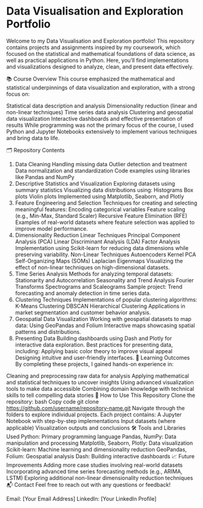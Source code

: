 # Data Visualisation and Exploration Portfolio
Welcome to my Data Visualisation and Exploration portfolio! This repository contains projects and assignments inspired by my coursework, which focused on the statistical and mathematical foundations of data science, as well as practical applications in Python. Here, you’ll find implementations and visualizations designed to analyze, clean, and present data effectively.

📚 Course Overview
This course emphasized the mathematical and statistical underpinnings of data visualization and exploration, with a strong focus on:

Statistical data description and analysis
Dimensionality reduction (linear and non-linear techniques)
Time series data analysis
Clustering and geospatial data visualization
Interactive dashboards and effective presentation of results
While programming was not the primary focus of the course, I used Python and Jupyter Notebooks extensively to implement various techniques and bring data to life.

🗂 Repository Contents
1. Data Cleaning
Handling missing data
Outlier detection and treatment
Data normalization and standardization
Code examples using libraries like Pandas and NumPy
2. Descriptive Statistics and Visualization
Exploring datasets using summary statistics
Visualizing data distributions using:
Histograms
Box plots
Violin plots
Implemented using Matplotlib, Seaborn, and Plotly
3. Feature Engineering and Selection
Techniques for creating and selecting meaningful features:
Encoding categorical variables
Feature scaling (e.g., Min-Max, Standard Scaler)
Recursive Feature Elimination (RFE)
Examples of real-world datasets where feature selection was applied to improve model performance.
4. Dimensionality Reduction
Linear Techniques
Principal Component Analysis (PCA)
Linear Discriminant Analysis (LDA)
Factor Analysis
Implementation using Scikit-learn for reducing data dimensions while preserving variability.
Non-Linear Techniques
Autoencoders
Kernel PCA
Self-Organizing Maps (SOMs)
Laplacian Eigenmaps
Visualizing the effect of non-linear techniques on high-dimensional datasets.
5. Time Series Analysis
Methods for analyzing temporal datasets:
Stationarity and Autocorrelation
Seasonality and Trend Analysis
Fourier Transforms
Spectrograms and Scaleograms
Sample project: Trend forecasting and anomaly detection in time series data.
6. Clustering Techniques
Implementations of popular clustering algorithms:
K-Means Clustering
DBSCAN
Hierarchical Clustering
Applications in market segmentation and customer behavior analysis.
7. Geospatial Data Visualization
Working with geospatial datasets to map data:
Using GeoPandas and Folium
Interactive maps showcasing spatial patterns and distributions.
8. Presenting Data
Building dashboards using Dash and Plotly for interactive data exploration.
Best practices for presenting data, including:
Applying basic color theory to improve visual appeal
Designing intuitive and user-friendly interfaces.
🎯 Learning Outcomes
By completing these projects, I gained hands-on experience in:

Cleaning and preprocessing raw data for analysis
Applying mathematical and statistical techniques to uncover insights
Using advanced visualization tools to make data accessible
Combining domain knowledge with technical skills to tell compelling data stories
🚀 How to Use This Repository
Clone the repository:
bash
Copy code
git clone https://github.com/username/repository-name.git
Navigate through the folders to explore individual projects.
Each project contains:
A Jupyter Notebook with step-by-step implementations
Input datasets (where applicable)
Visualization outputs and conclusions
🛠 Tools and Libraries Used
Python: Primary programming language
Pandas, NumPy: Data manipulation and processing
Matplotlib, Seaborn, Plotly: Data visualization
Scikit-learn: Machine learning and dimensionality reduction
GeoPandas, Folium: Geospatial analysis
Dash: Building interactive dashboards
📈 Future Improvements
Adding more case studies involving real-world datasets
Incorporating advanced time series forecasting methods (e.g., ARIMA, LSTM)
Exploring additional non-linear dimensionality reduction techniques
📬 Contact
Feel free to reach out with any questions or feedback!

Email: [Your Email Address]
LinkedIn: [Your LinkedIn Profile]
